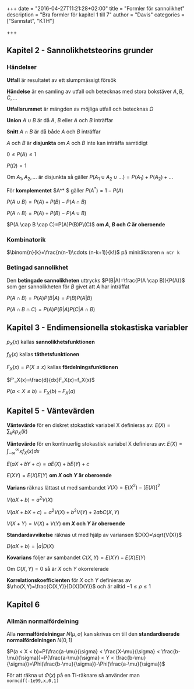 +++
date = "2016-04-27T11:21:28+02:00"
title = "Formler för sannolikhet"
description = "Bra formler för kapitel 1 till 7"
author = "Davis"
categories = ["Sannstat", "KTH"]

+++

## Kapitel 2 - Sannolikhetsteorins grunder

### Händelser

**Utfall** är resultatet av ett slumpmässigt försök

**Händelse** är en samling av utfall och betecknas med stora bokstäver $A, B, C,...$

**Utfallsrummet** är mängden av möjliga utfall och betecknas $\Omega$

**Union** $A \cup B$ är då $A$, $B$ eller $A$ och $B$ inträffar

**Snitt** $A \cap B$ är då både $A$ och $B$ inträffar

$A$ och $B$ är **disjunkta** om $A$ och $B$ inte kan inträffa samtidigt

$0 \leq P(A) \leq 1$

$P(\Omega)=1$

Om $A_1, A_2,...$ är disjunkta så gäller $P(A_1 \cup A_2 \cup ...)=P(A_1)+P(A_2)+...$

För **komplementet** $A^* $ gäller $P(A^*)=1-P(A)$

$P(A \cup B)=P(A)+P(B)-P(A \cap B)$

$P(A \cap B)=P(A)+P(B)-P(A \cup B)$

$P(A \cap B \cap C)=P(A)P(B)P\(C)$ **om $A$, $B$ och $C$ är oberoende**

### Kombinatorik

$\binom{n}{k}=\frac{n(n-1)\cdots (n-k+1)}{k!}$ på miniräknaren `n nCr k`

### Betingad sannolikhet

Den **betingade sannolikheten** uttrycks $P(B|A)=\frac{P(A \cap B)}{P(A)}$ som ger sannolikheten för $B$ givet att $A$ har inträffat

$P(A \cap B)=P(A)P(B|A)=P(B)P(A|B)$

$P(A \cap B \cap C)=P(A)P(B|A)P(C|A \cap B)$

## Kapitel 3 - Endimensionella stokastiska variabler

$p_X(x)$ kallas **sannolikhetsfunktionen**

$f_X(x)$ kallas **täthetsfunktionen**

$F_X(x)=P(X \leq x)$ kallas **fördelningsfunktionen**

$F'_X(x)=\frac{d}{dx}F_X(x)=f_X(x)$

$P(a < X \leq b)=F_X(b)-F_X(a)$

## Kapitel 5 - Väntevärden

**Väntevärde** för en diskret stokastisk variabel X definieras av:
$E(X)=\sum_{k} kp_X(k)$

**Väntevärde** för en kontinuerlig stokastisk variabel X definieras av:
$E(X)=\int_{-\infty}^{\infty} xf_X(x) dx$

$E(aX+bY+c)=aE(X)+bE(Y)+c$

$E(XY)=E(X)E(Y)$ **om $X$ och $Y$ är oberoende**

**Varians** räknas lättast ut med sambandet
$V(X)=E(X^2)-[E(X)]^2$

$V(aX+b)=a^2V(X)$

$V(aX+bX+c)=a^2V(X)+b^2V(Y)+2abC(X,Y)$

$V(X+Y)=V(X)+V(Y)$ **om $X$ och $Y$ är oberoende**

**Standardavvikelse** räknas ut med hjälp av variansen
$D(X)=\sqrt{V(X)}$

$D(aX+b)=|a|D(X)$

**Kovarians** följer av sambandet
$C(X,Y)=E(XY)-E(X)E(Y)$

Om $C(X,Y)=0$ så är $X$ och $Y$ okorrelerade

**Korrelationskoefficienten** för $X$ och $Y$ definieras av
$\rho(X,Y)=\frac{C(X,Y)}{D(X)D(Y)}$ och är alltid $-1 \leq \rho \leq 1$

## Kapitel 6

### Allmän normalfördelning

Alla **normalfördelningar** $N(\mu, \sigma)$ kan skrivas om till den **standardiserade normalfördelningen** $N(0,1)$

$P(a < X < b)=P(\frac{a-\mu}{\sigma} < \frac{X-\mu}{\sigma} < \frac{b-\mu}{\sigma})=P(\frac{a-\mu}{\sigma} < Y < \frac{b-\mu}{\sigma})=\Phi(\frac{b-\mu}{\sigma})-\Phi(\frac{a-\mu}{\sigma})$

För att räkna ut $\Phi(x)$ på en Ti-räknare så använder man `normcdf(-1e99,x,0,1)`
